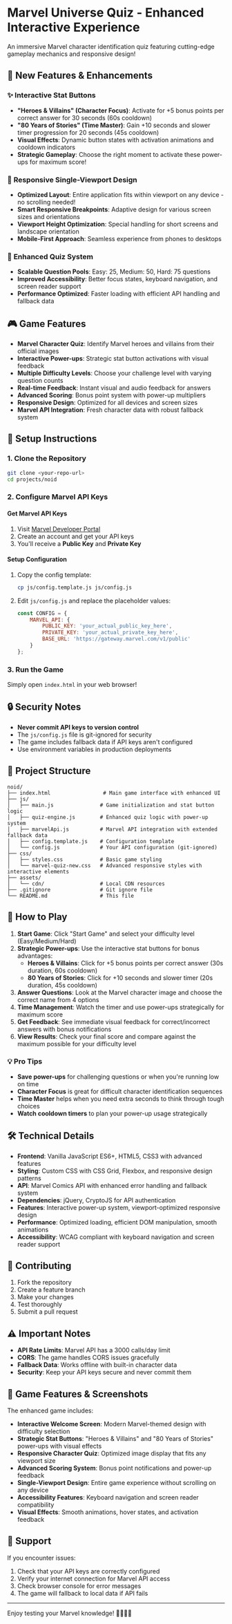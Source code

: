 # Marvel Universe Quiz - Enhanced Interactive Experience

An immersive Marvel character identification quiz featuring cutting-edge gameplay mechanics and responsive design!

## 🚀 New Features & Enhancements

### ✨ **Interactive Stat Buttons**

- **"Heroes & Villains" (Character Focus)**: Activate for +5 bonus points per correct answer for 30 seconds (60s cooldown)
- **"80 Years of Stories" (Time Master)**: Gain +10 seconds and slower timer progression for 20 seconds (45s cooldown)
- **Visual Effects**: Dynamic button states with activation animations and cooldown indicators
- **Strategic Gameplay**: Choose the right moment to activate these power-ups for maximum score!

### 📱 **Responsive Single-Viewport Design**

- **Optimized Layout**: Entire application fits within viewport on any device - no scrolling needed!
- **Smart Responsive Breakpoints**: Adaptive design for various screen sizes and orientations
- **Viewport Height Optimization**: Special handling for short screens and landscape orientation
- **Mobile-First Approach**: Seamless experience from phones to desktops

### 🎯 **Enhanced Quiz System**

- **Scalable Question Pools**: Easy: 25, Medium: 50, Hard: 75 questions
- **Improved Accessibility**: Better focus states, keyboard navigation, and screen reader support
- **Performance Optimized**: Faster loading with efficient API handling and fallback data

## 🎮 Game Features

- **Marvel Character Quiz**: Identify Marvel heroes and villains from their official images
- **Interactive Power-ups**: Strategic stat button activations with visual feedback
- **Multiple Difficulty Levels**: Choose your challenge level with varying question counts
- **Real-time Feedback**: Instant visual and audio feedback for answers
- **Advanced Scoring**: Bonus point system with power-up multipliers
- **Responsive Design**: Optimized for all devices and screen sizes
- **Marvel API Integration**: Fresh character data with robust fallback system

## 🚀 Setup Instructions

### 1. Clone the Repository

```bash
git clone <your-repo-url>
cd projects/noid
```

### 2. Configure Marvel API Keys

#### Get Marvel API Keys

1. Visit [Marvel Developer Portal](https://developer.marvel.com/)
2. Create an account and get your API keys
3. You'll receive a **Public Key** and **Private Key**

#### Setup Configuration

1. Copy the config template:

   ```bash
   cp js/config.template.js js/config.js
   ```

2. Edit `js/config.js` and replace the placeholder values:

   ```javascript
   const CONFIG = {
       MARVEL_API: {
           PUBLIC_KEY: 'your_actual_public_key_here',
           PRIVATE_KEY: 'your_actual_private_key_here',
           BASE_URL: 'https://gateway.marvel.com/v1/public'
       }
   };
   ```

### 3. Run the Game

Simply open `index.html` in your web browser!

## 🔒 Security Notes

- **Never commit API keys to version control**
- The `js/config.js` file is git-ignored for security
- The game includes fallback data if API keys aren't configured
- Use environment variables in production deployments

## 📁 Project Structure

```text
noid/
├── index.html                 # Main game interface with enhanced UI
├── js/
│   ├── main.js               # Game initialization and stat button logic
│   ├── quiz-engine.js        # Enhanced quiz logic with power-up system
│   ├── marvelApi.js          # Marvel API integration with extended fallback data
│   ├── config.template.js    # Configuration template
│   └── config.js             # Your API configuration (git-ignored)
├── css/
│   ├── styles.css            # Basic game styling
│   └── marvel-quiz-new.css   # Advanced responsive styles with interactive elements
├── assets/
│   └── cdn/                  # Local CDN resources
├── .gitignore                # Git ignore file
└── README.md                 # This file
```

## 🎯 How to Play

1. **Start Game**: Click "Start Game" and select your difficulty level (Easy/Medium/Hard)
2. **Strategic Power-ups**: Use the interactive stat buttons for bonus advantages:
   - **Heroes & Villains**: Click for +5 bonus points per correct answer (30s duration, 60s cooldown)
   - **80 Years of Stories**: Click for +10 seconds and slower timer (20s duration, 45s cooldown)
3. **Answer Questions**: Look at the Marvel character image and choose the correct name from 4 options
4. **Time Management**: Watch the timer and use power-ups strategically for maximum score
5. **Get Feedback**: See immediate visual feedback for correct/incorrect answers with bonus notifications
6. **View Results**: Check your final score and compare against the maximum possible for your difficulty level

### 💡 Pro Tips

- **Save power-ups** for challenging questions or when you're running low on time
- **Character Focus** is great for difficult character identification sequences
- **Time Master** helps when you need extra seconds to think through tough choices
- **Watch cooldown timers** to plan your power-up usage strategically

## 🛠️ Technical Details

- **Frontend**: Vanilla JavaScript ES6+, HTML5, CSS3 with advanced features
- **Styling**: Custom CSS with CSS Grid, Flexbox, and responsive design patterns
- **API**: Marvel Comics API with enhanced error handling and fallback system
- **Dependencies**: jQuery, CryptoJS for API authentication
- **Features**: Interactive power-up system, viewport-optimized responsive design
- **Performance**: Optimized loading, efficient DOM manipulation, smooth animations
- **Accessibility**: WCAG compliant with keyboard navigation and screen reader support

## 🤝 Contributing

1. Fork the repository
2. Create a feature branch
3. Make your changes
4. Test thoroughly
5. Submit a pull request

## ⚠️ Important Notes

- **API Rate Limits**: Marvel API has a 3000 calls/day limit
- **CORS**: The game handles CORS issues gracefully
- **Fallback Data**: Works offline with built-in character data
- **Security**: Keep your API keys secure and never commit them

## 🎨 Game Features & Screenshots

The enhanced game includes:

- **Interactive Welcome Screen**: Modern Marvel-themed design with difficulty selection
- **Strategic Stat Buttons**: "Heroes & Villains" and "80 Years of Stories" power-ups with visual effects
- **Responsive Character Quiz**: Optimized image display that fits any viewport size
- **Advanced Scoring System**: Bonus point notifications and power-up feedback
- **Single-Viewport Design**: Entire game experience without scrolling on any device
- **Accessibility Features**: Keyboard navigation and screen reader compatibility
- **Visual Effects**: Smooth animations, hover states, and activation feedback

## 📧 Support

If you encounter issues:

1. Check that your API keys are correctly configured
2. Verify your internet connection for Marvel API access
3. Check browser console for error messages
4. The game will fallback to local data if API fails

---

Enjoy testing your Marvel knowledge! 🦸‍♂️🦸‍♀️
